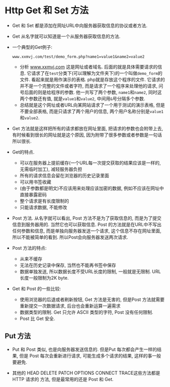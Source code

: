 # Http Get 和 Set 方法

- Get 和 Set 都是添加在网址URL中向服务器获取信息的协议或者方法.

- Get 从名字就可以知道是一个从服务器获取信息的方法.

- 一个典型的Get例子:

  `www.xxmvj.com/test/demo_form.php?name1=value1&name2=value2 `

  - 分析 www.xxmvj.com 这是网址或者域名. 后面的就是具体需要请求的信息. 它请求了在`test`分类下(可以理解为文件夹下)的一个叫做`demo_form`的文件. 看起来就是用作演示的表格. php就是存放这个程序的文件. 它请求的并不是一个完整的文件或者字符, 而是请求了一个程序来处理他的请求, 问号后面的则是给程序的参数. 他一共写了两个参数, `name1`和`name2`, 同时这两个参数还有值, 就是`value1`和`value2`, 中间用`&`号分隔多个参数.
  - 总结就是这个网址或者URL向某网站请求了一个用于测试的演示表格, 但是不要全部表格, 而是只请求了两个用户的信息, 两个用户名称分别是`value1`和`value2`.

- Get 方法就是这样把所有的请求都放在网址里面, 把请求的参数也会附带上去, 有时候看到很长的网址就是这个原因, 因为附带了很多参数或者参数是一句话所以很长.
- Get的特点.
  - 可以在服务器上提前缓存(一个URL每一次提交获取的结果应该是一样的, 无需临时加工), 减轻服务器负担
  - 所有的请求信息会留在浏览器的历史记录里面
  - 可以用书签收藏
  - (由于参数都是明文)不应该用来处理应该加密的数据, 例如不应该在网址中直接暴露密码
  - 整个请求是有长度限制的
  - 只能请求数据, 不能修改

- Post 方法. 从名字就可以看出, Post 方法不是为了获取信息的, 而是为了提交信息到服务器用的. 当然它也可以获取信息. Post 的方法就是在URL中不写出任何参数和信息, 而是单独向服务器发送一个请求, 这个信息不存在网址里面, 所以不能被简单的看到. 所以Post会向服务器发送两次请求.
- Post 方法的特点:
  - 从来不缓存
  - 无法在历史记录中保存, 当然也不能再书签中保存
  - 数据单独发送, 所以数据长度不受URL长度的限制, 一般就是无限制. URL长度一般限制为2K byte.
- Get 和 Post 的一些比较:
  - 使用浏览器的后退或者刷新按钮, Get 方法是无害的, 但是Post 方法就需要重新提交一次数据请求, 后台也会重新运算一遍需求
  - 数据类型的限制. Get 只允许 ASCII 类型的字符, Post 没有任何限制.
  - Post 比 Get 安全.

## Put 方法

- Put 和 Post 类似, 也是向服务器发送信息的. 但是Put 每次都会产生一样的结果, 但是 Post 每次会重新进行请求, 可能生成多个请求的结果, 这样的事一般要避免.

- 其他的 HEAD DELETE PATCH OPTIONS CONNECT TRACE这些方法都是HTTP 请求的 方法, 但是最常用的还是 Post 和 Get.